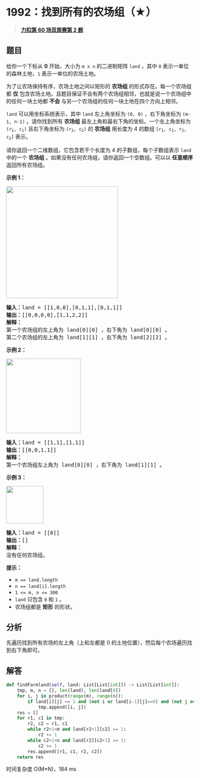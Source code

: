 # 1992：找到所有的农场组（★）


> <u>**[力扣第 60 场双周赛第 2 题](https://leetcode.cn/problems/find-all-groups-of-farmland/)**</u>

## 题目

<p>给你一个下标从 <strong>0</strong> 开始，大小为 <code>m x n</code> 的二进制矩阵 <code>land</code> ，其中 <code>0</code> 表示一单位的森林土地，<code>1</code> 表示一单位的农场土地。</p>

<p>为了让农场保持有序，农场土地之间以矩形的 <strong>农场组</strong> 的形式存在。每一个农场组都 <strong>仅</strong> 包含农场土地。且题目保证不会有两个农场组相邻，也就是说一个农场组中的任何一块土地都 <strong>不会</strong> 与另一个农场组的任何一块土地在四个方向上相邻。</p>

<p><code>land</code> 可以用坐标系统表示，其中 <code>land</code> 左上角坐标为 <code>(0, 0)</code> ，右下角坐标为 <code>(m-1, n-1)</code> 。请你找到所有 <b>农场组</b> 最左上角和最右下角的坐标。一个左上角坐标为 <code>(r<sub>1</sub>, c<sub>1</sub>)</code> 且右下角坐标为 <code>(r<sub>2</sub>, c<sub>2</sub>)</code> 的 <strong>农场组</strong> 用长度为 4 的数组 <code>[r<sub>1</sub>, c<sub>1</sub>, r<sub>2</sub>, c<sub>2</sub>]</code> 表示。</p>

<p>请你返回一个二维数组，它包含若干个长度为 4 的子数组，每个子数组表示 <code>land</code> 中的一个 <strong>农场组</strong> 。如果没有任何农场组，请你返回一个空数组。可以以 <strong>任意顺序</strong> 返回所有农场组。</p>

<p><strong>示例 1：</strong></p>

<p><img alt="" src="https://assets.leetcode.com/uploads/2021/07/27/screenshot-2021-07-27-at-12-23-15-copy-of-diagram-drawio-diagrams-net.png" style="width: 300px; height: 300px;"></p>

<pre><b>输入：</b>land = [[1,0,0],[0,1,1],[0,1,1]]
<b>输出：</b>[[0,0,0,0],[1,1,2,2]]
<strong>解释：</strong>
第一个农场组的左上角为 land[0][0] ，右下角为 land[0][0] 。
第二个农场组的左上角为 land[1][1] ，右下角为 land[2][2] 。
</pre>

<p><strong>示例 2：</strong></p>

<p><img alt="" src="https://assets.leetcode.com/uploads/2021/07/27/screenshot-2021-07-27-at-12-30-26-copy-of-diagram-drawio-diagrams-net.png" style="width: 200px; height: 200px;"></p>

<pre><b>输入：</b>land = [[1,1],[1,1]]
<b>输出：</b>[[0,0,1,1]]
<strong>解释：</strong>
第一个农场组左上角为 land[0][0] ，右下角为 land[1][1] 。
</pre>

<p><strong>示例 3：</strong></p>

<p><img alt="" src="https://assets.leetcode.com/uploads/2021/07/27/screenshot-2021-07-27-at-12-32-24-copy-of-diagram-drawio-diagrams-net.png" style="width: 100px; height: 100px;"></p>

<pre><b>输入：</b>land = [[0]]
<b>输出：</b>[]
<b>解释：</b>
没有任何农场组。
</pre>



<p><strong>提示：</strong></p>

<ul>
<li><code>m == land.length</code></li>
<li><code>n == land[i].length</code></li>
<li><code>1 &lt;= m, n &lt;= 300</code></li>
<li><code>land</code> 只包含 <code>0</code> 和 <code>1</code> 。</li>
<li>农场组都是 <strong>矩形</strong> 的形状。</li>
</ul>


## 分析

先遍历找到所有农场的左上角（上和左都是 0 的土地位置），然后每个农场遍历找到右下角即可。

## 解答

```python
def findFarmland(self, land: List[List[int]]) -> List[List[int]]:
    tmp, m, n = [], len(land), len(land[0])
    for i, j in product(range(m), range(n)):
        if land[i][j] == 1 and (not i or land[i-1][j]==0) and (not j or land[i][j-1]==0):
            tmp.append([i, j])
    res = []
    for r1, c1 in tmp:
        r2, c2 = r1, c1
        while r2+1<m and land[r2+1][c2] == 1:
            r2 += 1
        while c2+1<n and land[r2][c2+1] == 1:
            c2 += 1
        res.append([r1, c1, r2, c2])
    return res
```
时间复杂度 O(M*N)，184 ms

